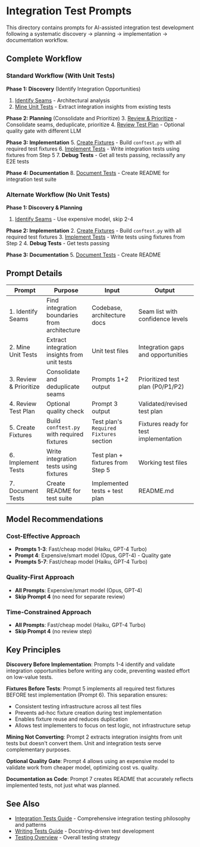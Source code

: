 # Integration Test Prompts

This directory contains prompts for AI-assisted integration test development following a systematic discovery → planning → implementation → documentation workflow.

## Complete Workflow

### Standard Workflow (With Unit Tests)

**Phase 1: Discovery** (Identify Integration Opportunities)
1. [Identify Seams](./1-identify-seams.md) - Architectural analysis
2. [Mine Unit Tests](./2-mine-unit-tests.md) - Extract integration insights from existing tests

**Phase 2: Planning** (Consolidate and Prioritize)
3. [Review & Prioritize](./3-review-prioritize.md) - Consolidate seams, deduplicate, prioritize
4. [Review Test Plan](./4-review-test-plan.md) - Optional quality gate with different LLM

**Phase 3: Implementation**
5. [Create Fixtures](./5-create-fixtures.md) - Build `conftest.py` with all required test fixtures
6. [Implement Tests](./6-implement-tests.md) - Write integration tests using fixtures from Step 5
7. **Debug Tests** - Get all tests passing, reclassify any E2E tests

**Phase 4: Documentation**
8. [Document Tests](./6-documentation.md) - Create README for integration test suite

### Alternate Workflow (No Unit Tests)

**Phase 1: Discovery & Planning**
1. [Identify Seams](./1-identify-seams.md) - Use expensive model, skip 2-4

**Phase 2: Implementation**
2. [Create Fixtures](./5-create-fixtures.md) - Build `conftest.py` with all required test fixtures
3. [Implement Tests](./6-implement-tests.md) - Write tests using fixtures from Step 2
4. **Debug Tests** - Get tests passing

**Phase 3: Documentation**
5. [Document Tests](./7-documentation.md) - Create README

## Prompt Details

| Prompt | Purpose | Input | Output |
|--------|---------|-------|--------|
| 1. Identify Seams | Find integration boundaries from architecture | Codebase, architecture docs | Seam list with confidence levels |
| 2. Mine Unit Tests | Extract integration insights from unit tests | Unit test files | Integration gaps and opportunities |
| 3. Review & Prioritize | Consolidate and deduplicate seams | Prompts 1+2 output | Prioritized test plan (P0/P1/P2) |
| 4. Review Test Plan | Optional quality check | Prompt 3 output | Validated/revised test plan |
| 5. Create Fixtures | Build `conftest.py` with required fixtures | Test plan's `Required Fixtures` section | Fixtures ready for test implementation |
| 6. Implement Tests | Write integration tests using fixtures | Test plan + fixtures from Step 5 | Working test files |
| 7. Document Tests | Create README for test suite | Implemented tests + test plan | README.md |

## Model Recommendations

### Cost-Effective Approach
- **Prompts 1-3**: Fast/cheap model (Haiku, GPT-4 Turbo)
- **Prompt 4**: Expensive/smart model (Opus, GPT-4) - Quality gate
- **Prompts 5-7**: Fast/cheap model (Haiku, GPT-4 Turbo)

### Quality-First Approach
- **All Prompts**: Expensive/smart model (Opus, GPT-4)
- **Skip Prompt 4** (no need for separate review)

### Time-Constrained Approach
- **All Prompts**: Fast/cheap model (Haiku, GPT-4 Turbo)
- **Skip Prompt 4** (no review step)

## Key Principles

**Discovery Before Implementation**: Prompts 1-4 identify and validate integration opportunities before writing any code, preventing wasted effort on low-value tests.

**Fixtures Before Tests**: Prompt 5 implements all required test fixtures BEFORE test implementation (Prompt 6). This separation ensures:
- Consistent testing infrastructure across all test files
- Prevents ad-hoc fixture creation during test implementation
- Enables fixture reuse and reduces duplication
- Allows test implementers to focus on test logic, not infrastructure setup

**Mining Not Converting**: Prompt 2 extracts integration insights from unit tests but doesn't convert them. Unit and integration tests serve complementary purposes.

**Optional Quality Gate**: Prompt 4 allows using an expensive model to validate work from cheaper model, optimizing cost vs. quality.

**Documentation as Code**: Prompt 7 creates README that accurately reflects implemented tests, not just what was planned.

## See Also

- [Integration Tests Guide](../../guides/testing/INTEGRATION_TESTS.md) - Comprehensive integration testing philosophy and patterns
- [Writing Tests Guide](../../guides/testing/WRITING_TESTS.md) - Docstring-driven test development
- [Testing Overview](../../guides/testing/TESTING.md) - Overall testing strategy